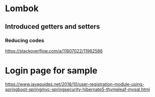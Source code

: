# Lombok

## Introduced getters and setters
### Reducing codes

https://stackoverflow.com/a/11807022/11962586


# Login page for sample
https://www.javaguides.net/2018/10/user-registration-module-using-springboot-springmvc-springsecurity-hibernate5-thymeleaf-mysql.html